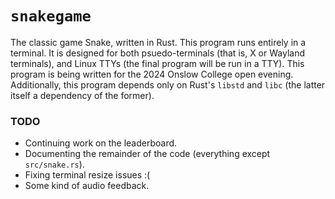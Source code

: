 # `snakegame`

The classic game Snake, written in Rust. This program runs entirely in a
terminal. It is designed for both psuedo-terminals (that is, X or Wayland
terminals), and Linux TTYs (the final program will be run in a TTY). This
program is being written for the 2024 Onslow College open evening.
Additionally, this program depends only on Rust's `libstd` and `libc` (the
latter itself a dependency of the former).

### TODO
- Continuing work on the leaderboard.
- Documenting the remainder of the code (everything except `src/snake.rs`).
- Fixing terminal resize issues :(
- Some kind of audio feedback.